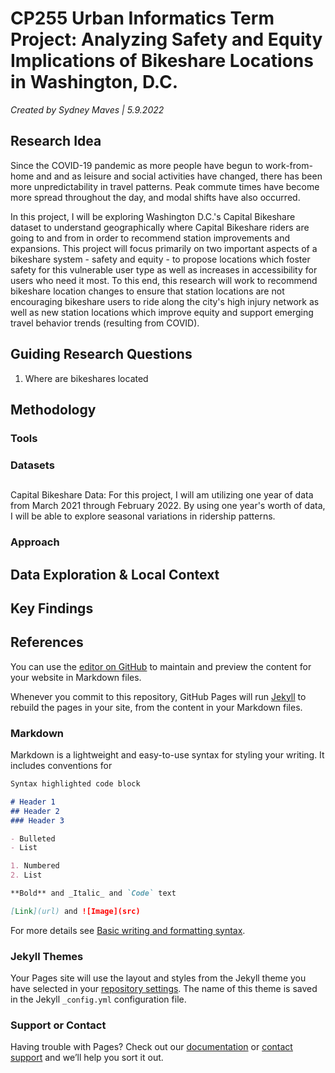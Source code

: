# CP255 Urban Informatics Term Project: Analyzing Safety and Equity Implications of Bikeshare Locations in Washington, D.C. 

_Created by Sydney Maves | 5.9.2022_

## Research Idea
Since the COVID-19 pandemic as more people have begun to work-from-home and and as leisure and social activities have changed, there has been more unpredictability in travel patterns. Peak commute times have become more spread throughout the day, and modal shifts have also occurred.

In this project, I will be exploring Washington D.C.'s Capital Bikeshare dataset to understand geographically where Capital Bikeshare riders are going to and from in order to recommend station improvements and expansions. This project will focus primarily on two important aspects of a bikeshare system - safety and equity - to propose locations which foster safety for this vulnerable user type as well as increases in accessibility for users who need it most. To this end, this research will work to recommend bikeshare location changes to ensure that station locations are not encouraging bikeshare users to ride along the city's high injury network as well as new station locations which improve equity and support emerging travel behavior trends (resulting from COVID). 

## Guiding Research Questions
1. Where are bikeshares located

## Methodology
### Tools

### Datasets

##
Capital Bikeshare Data: For this project, I will am utilizing one year of data from March 2021 through February 2022. By using one year's worth of data, I will be able to explore seasonal variations in ridership patterns. 

### Approach

## Data Exploration & Local Context

## Key Findings

## References 



















You can use the [editor on GitHub](https://github.com/sydneymaves/DC-BikeShare-TermProject/edit/gh-pages/index.md) to maintain and preview the content for your website in Markdown files.

Whenever you commit to this repository, GitHub Pages will run [Jekyll](https://jekyllrb.com/) to rebuild the pages in your site, from the content in your Markdown files.

### Markdown

Markdown is a lightweight and easy-to-use syntax for styling your writing. It includes conventions for

```markdown
Syntax highlighted code block

# Header 1
## Header 2
### Header 3

- Bulleted
- List

1. Numbered
2. List

**Bold** and _Italic_ and `Code` text

[Link](url) and ![Image](src)
```

For more details see [Basic writing and formatting syntax](https://docs.github.com/en/github/writing-on-github/getting-started-with-writing-and-formatting-on-github/basic-writing-and-formatting-syntax).

### Jekyll Themes

Your Pages site will use the layout and styles from the Jekyll theme you have selected in your [repository settings](https://github.com/sydneymaves/DC-BikeShare-TermProject/settings/pages). The name of this theme is saved in the Jekyll `_config.yml` configuration file.

### Support or Contact

Having trouble with Pages? Check out our [documentation](https://docs.github.com/categories/github-pages-basics/) or [contact support](https://support.github.com/contact) and we’ll help you sort it out.
